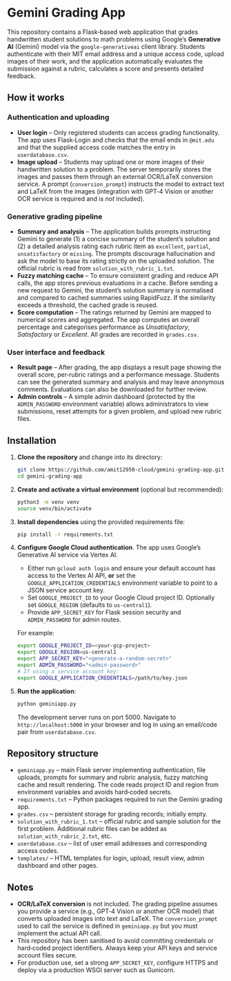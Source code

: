# Gemini Grading App

This repository contains a Flask‑based web application that grades handwritten student solutions to math problems using Google’s **Generative AI** (Gemini) model via the `google‑generativeai` client library.  Students authenticate with their MIT email address and a unique access code, upload images of their work, and the application automatically evaluates the submission against a rubric, calculates a score and presents detailed feedback.

## How it works

### Authentication and uploading

* **User login** – Only registered students can access grading functionality.  The app uses Flask‑Login and checks that the email ends in `@mit.edu` and that the supplied access code matches the entry in `userdatabase.csv`.
* **Image upload** – Students may upload one or more images of their handwritten solution to a problem.  The server temporarily stores the images and passes them through an external OCR/LaTeX conversion service.  A prompt (`conversion_prompt`) instructs the model to extract text and LaTeX from the images (integration with GPT‑4 Vision or another OCR service is required and is *not* included).

### Generative grading pipeline

* **Summary and analysis** – The application builds prompts instructing Gemini to generate (1) a concise summary of the student’s solution and (2) a detailed analysis rating each rubric item as `excellent`, `partial`, `unsatisfactory` or `missing`.  The prompts discourage hallucination and ask the model to base its rating strictly on the uploaded solution.  The official rubric is read from `solution_with_rubric_1.txt`.
* **Fuzzy matching cache** – To ensure consistent grading and reduce API calls, the app stores previous evaluations in a cache.  Before sending a new request to Gemini, the student’s solution summary is normalised and compared to cached summaries using RapidFuzz.  If the similarity exceeds a threshold, the cached grade is reused.
* **Score computation** – The ratings returned by Gemini are mapped to numerical scores and aggregated.  The app computes an overall percentage and categorises performance as *Unsatisfactory*, *Satisfactory* or *Excellent*.  All grades are recorded in `grades.csv`.

### User interface and feedback

* **Result page** – After grading, the app displays a result page showing the overall score, per‑rubric ratings and a performance message.  Students can see the generated summary and analysis and may leave anonymous comments.  Evaluations can also be downloaded for further review.
* **Admin controls** – A simple admin dashboard (protected by the `ADMIN_PASSWORD` environment variable) allows administrators to view submissions, reset attempts for a given problem, and upload new rubric files.

## Installation

1. **Clone the repository** and change into its directory:

   ```bash
   git clone https://github.com/amit12950-cloud/gemini-grading-app.git
   cd gemini-grading-app
   ```

2. **Create and activate a virtual environment** (optional but recommended):

   ```bash
   python3 -m venv venv
   source venv/bin/activate
   ```

3. **Install dependencies** using the provided requirements file:

   ```bash
   pip install -r requirements.txt
   ```

4. **Configure Google Cloud authentication**.  The app uses Google’s Generative AI service via Vertex AI.

   * Either run `gcloud auth login` and ensure your default account has access to the Vertex AI API, **or** set the `GOOGLE_APPLICATION_CREDENTIALS` environment variable to point to a JSON service account key.
   * Set `GOOGLE_PROJECT_ID` to your Google Cloud project ID.  Optionally set `GOOGLE_REGION` (defaults to `us‑central1`).
   * Provide `APP_SECRET_KEY` for Flask session security and `ADMIN_PASSWORD` for admin routes.

   For example:

   ```bash
   export GOOGLE_PROJECT_ID=<your‑gcp‑project>
   export GOOGLE_REGION=us‑central1
   export APP_SECRET_KEY="<generate‑a‑random‑secret>"
   export ADMIN_PASSWORD="<admin‑password>"
   # If using a service account key:
   export GOOGLE_APPLICATION_CREDENTIALS=/path/to/key.json
   ```

5. **Run the application**:

   ```bash
   python geminiapp.py
   ```

   The development server runs on port 5000.  Navigate to `http://localhost:5000` in your browser and log in using an email/code pair from `userdatabase.csv`.

## Repository structure

- `geminiapp.py` – main Flask server implementing authentication, file uploads, prompts for summary and rubric analysis, fuzzy matching cache and result rendering.  The code reads project ID and region from environment variables and avoids hard‑coded secrets.
- `requirements.txt` – Python packages required to run the Gemini grading app.
- `grades.csv` – persistent storage for grading records; initially empty.
- `solution_with_rubric_1.txt` – official rubric and sample solution for the first problem.  Additional rubric files can be added as `solution_with_rubric_2.txt`, etc.
- `userdatabase.csv` – list of user email addresses and corresponding access codes.
- `templates/` – HTML templates for login, upload, result view, admin dashboard and other pages.

## Notes

- **OCR/LaTeX conversion** is not included.  The grading pipeline assumes you provide a service (e.g., GPT‑4 Vision or another OCR model) that converts uploaded images into text and LaTeX.  The `conversion_prompt` used to call the service is defined in `geminiapp.py` but you must implement the actual API call.
- This repository has been sanitised to avoid committing credentials or hard‑coded project identifiers.  Always keep your API keys and service account files secure.
- For production use, set a strong `APP_SECRET_KEY`, configure HTTPS and deploy via a production WSGI server such as Gunicorn.

